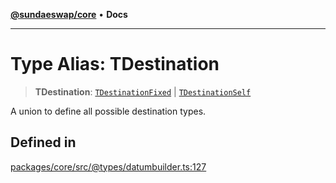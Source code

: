 [**@sundaeswap/core**](../../README.md) • **Docs**

***

# Type Alias: TDestination

> **TDestination**: [`TDestinationFixed`](TDestinationFixed.md) \| [`TDestinationSelf`](TDestinationSelf.md)

A union to define all possible destination types.

## Defined in

[packages/core/src/@types/datumbuilder.ts:127](https://github.com/SundaeSwap-finance/sundae-sdk/blob/main/packages/core/src/@types/datumbuilder.ts#L127)
